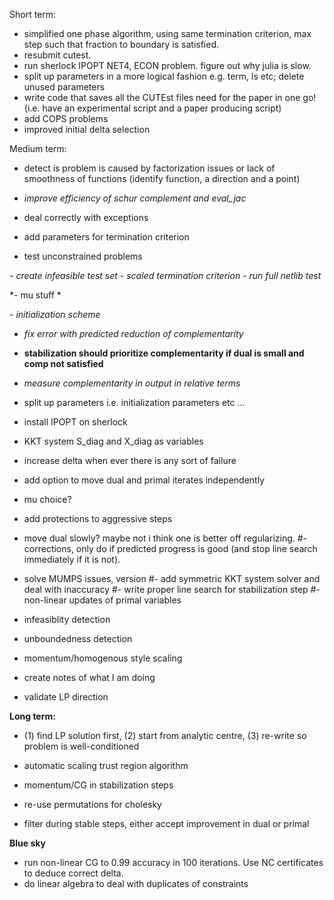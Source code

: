 Short term:
- simplified one phase algorithm, using same termination criterion, max step such that fraction to boundary is satisfied.
- resubmit cutest.
- run sherlock IPOPT NET4, ECON problem. figure out why julia is slow.
- split up parameters in a more logical fashion e.g. term, ls etc; delete unused parameters
- write code that saves all the CUTEst files need for the paper in one go! (i.e. have an experimental script and a paper producing script)
- add COPS problems
- improved initial delta selection

Medium term:
- detect is problem is caused by factorization issues or lack of smoothness of functions (identify function, a direction and a point)
- *improve efficiency of schur complement and eval_jac*

- deal correctly with exceptions
- add parameters for termination criterion
- test unconstrained problems

*- create infeasible test set*
*- scaled termination criterion*
*- run full netlib test*

*- mu stuff *

*- initialization scheme*
- *fix error with predicted reduction of complementarity*
- **stabilization should prioritize complementarity if dual is small and comp not satisfied**
- *measure complementarity in output in relative terms*

- split up parameters i.e. initialization parameters etc ...

- install IPOPT on sherlock


- KKT system S_diag and X_diag as variables

- increase delta when ever there is any sort of failure


- add option to move dual and primal iterates independently

- mu choice?

- add protections to aggressive steps
- move dual slowly? maybe not i think one is better off regularizing.
#- corrections, only do if predicted progress is good (and stop line search immediately if it is not).
- solve MUMPS issues, version
#- add symmetric KKT system solver and deal with inaccuracy
#- write proper line search for stabilization step
#- non-linear updates of primal variables
- infeasiblity detection
- unboundedness detection
- momentum/homogenous style scaling

- create notes of what I am doing
- validate LP direction

**Long term:**
- (1) find LP solution first, (2) start from analytic centre, (3) re-write so problem is well-conditioned

- automatic scaling trust region algorithm

- momentum/CG in stabilization steps

- re-use permutations for cholesky
- filter during stable steps, either accept improvement in dual or primal

**Blue sky**
- run non-linear CG to 0.99 accuracy in 100 iterations. Use NC certificates to deduce correct delta.
- do linear algebra to deal with duplicates of constraints
